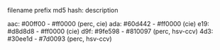 filename prefix md5 hash: description

aac: #00ff00 - #ff0000 (perc, cie)
ada: #60d442 - #ff0000 (cie)
e19: #d8d8d8 - #ff0000 (cie)
d9f: #9fe598 - #810097 (perc, hsv-ccv)
4d3: #30ee1d - #7d0093 (perc, hsv-ccv)
